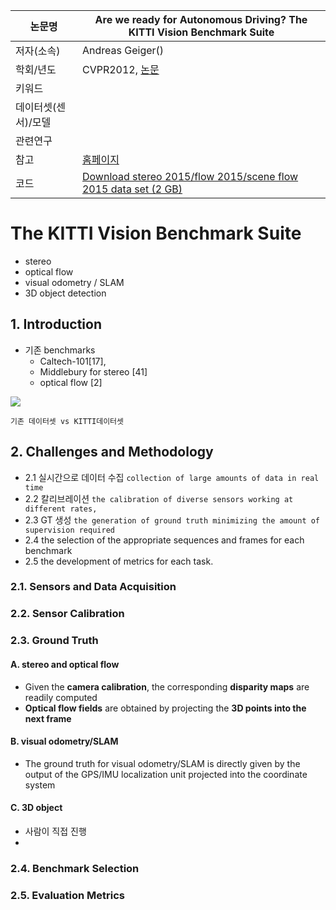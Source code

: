 |논문명 |Are we ready for Autonomous Driving? The KITTI Vision Benchmark Suite |
| --- | --- |
| 저자\(소속\) | Andreas Geiger\(\) |
| 학회/년도 | CVPR2012, [논문](http://www.cvlibs.net/publications/Geiger2012CVPR.pdf) |
| 키워드 | |
| 데이터셋(센서)/모델 | |
| 관련연구||
| 참고 |[홈페이지](http://www.cvlibs.net/datasets/kitti/) |
| 코드 |[Download stereo 2015/flow 2015/scene flow 2015 data set (2 GB)](http://kitti.is.tue.mpg.de/kitti/data_scene_flow.zip) |


# The KITTI Vision Benchmark Suite

- stereo 
- optical flow
- visual odometry / SLAM 
- 3D object detection



## 1. Introduction

-  기존 benchmarks
	- Caltech-101[17], 
	- Middlebury for stereo [41] 
	- optical flow [2]

![](https://i.imgur.com/AdIrsHK.png)
```
기존 데이터셋 vs KITTI데이터셋
```

## 2. Challenges and Methodology

- 2.1 실시간으로 데이터 수집  `collection of large amounts of data in real time`
- 2.2 칼리브레이션  `the calibration of diverse sensors working at different rates,`
- 2.3 GT 생성  `the generation of ground truth minimizing the amount of supervision required`
- 2.4 the selection of the appropriate sequences and frames for each benchmark 
- 2.5 the development of metrics for each task.

### 2.1. Sensors and Data Acquisition

### 2.2. Sensor Calibration

### 2.3. Ground Truth

#### A. stereo and optical flow 
- Given the **camera calibration**, the corresponding **disparity maps** are readily computed
- **Optical flow fields** are obtained by projecting the **3D points into the next frame**

#### B. visual odometry/SLAM

- The ground truth for visual odometry/SLAM is directly given by the output of the GPS/IMU localization unit projected into the coordinate system

#### C. 3D object 

- 사람이 직접 진행 
- 
### 2.4. Benchmark Selection 

### 2.5. Evaluation Metrics
<!--stackedit_data:
eyJoaXN0b3J5IjpbMzU3NzM3ODkwXX0=
-->